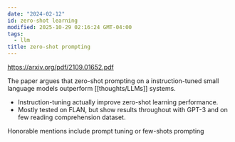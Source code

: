 ```yaml
---
date: "2024-02-12"
id: zero-shot learning
modified: 2025-10-29 02:16:24 GMT-04:00
tags:
  - llm
title: zero-shot prompting
---
```


https://arxiv.org/pdf/2109.01652.pdf

The paper argues that zero-shot prompting on a instruction-tuned small language models outperform [[thoughts/LLMs]] systems.

- Instruction-tuning actually improve zero-shot learning performance.
- Mostly tested on FLAN, but show results throughout with GPT-3 and on few reading comprehension dataset.

Honorable mentions include prompt tuning or few-shots prompting

